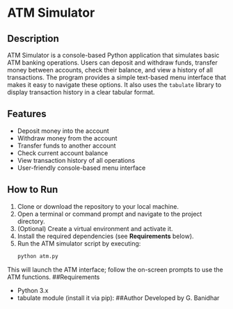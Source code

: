 # ATM Simulator

## Description
ATM Simulator is a console-based Python application that simulates basic ATM banking operations. 
Users can deposit and withdraw funds, transfer money between accounts, check their balance, and view a history of all transactions. 
The program provides a simple text-based menu interface that makes it easy to navigate these options. 
It also uses the `tabulate` library to display transaction history in a clear tabular format.

## Features
- Deposit money into the account  
- Withdraw money from the account  
- Transfer funds to another account  
- Check current account balance  
- View transaction history of all operations  
- User-friendly console-based menu interface  

## How to Run
1. Clone or download the repository to your local machine.  
2. Open a terminal or command prompt and navigate to the project directory.  
3. (Optional) Create a virtual environment and activate it.  
4. Install the required dependencies (see **Requirements** below).  
5. Run the ATM simulator script by executing:  
   ```bash
   python atm.py

This will launch the ATM interface; follow the on-screen prompts to use the ATM functions.
##Requirements
- Python 3.x
- tabulate module (install it via pip):
##Author
Developed by G. Banidhar
